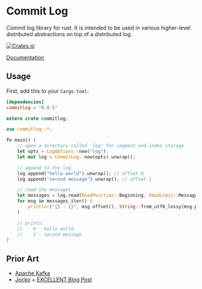 # Commit Log

Commit log library for rust. It is intended to be used in various higher-level distributed abstractions on top
of a distributed log.

[![Crates.io](https://img.shields.io/crates/v/commitlog.svg?maxAge=2592000)]()

[Documentation](https://docs.rs/commitlog/0.0.5/commitlog/)


## Usage

First, add this to your `Cargo.toml`:

```toml
[dependencies]
commitlog = "0.0.5"
```

```rust
extern crate commitlog;

use commitlog::*;

fn main() {
    // open a directory called 'log' for segment and index storage
    let opts = LogOptions::new("log");
    let mut log = CommitLog::new(opts).unwrap();

    // append to the log
    log.append("hello world").unwrap(); // offset 0
    log.append("second message").unwrap(); // offset 1

    // read the messages
    let messages = log.read(ReadPosition::Beginning, ReadLimit::Messages(2)).unwrap();
    for msg in messages.iter() {
        println!("{} - {}", msg.offset(), String::from_utf8_lossy(msg.payload()));
    }

    // prints:
    //    0 - hello world
    //    1 - second message
}

```

## Prior Art
* [Apache Kafka](https://kafka.apache.org/)
* [Jocko](https://github.com/travisjeffery/jocko) + [EXCELLENT Blog Post](https://medium.com/the-hoard/how-kafkas-storage-internals-work-3a29b02e026)
